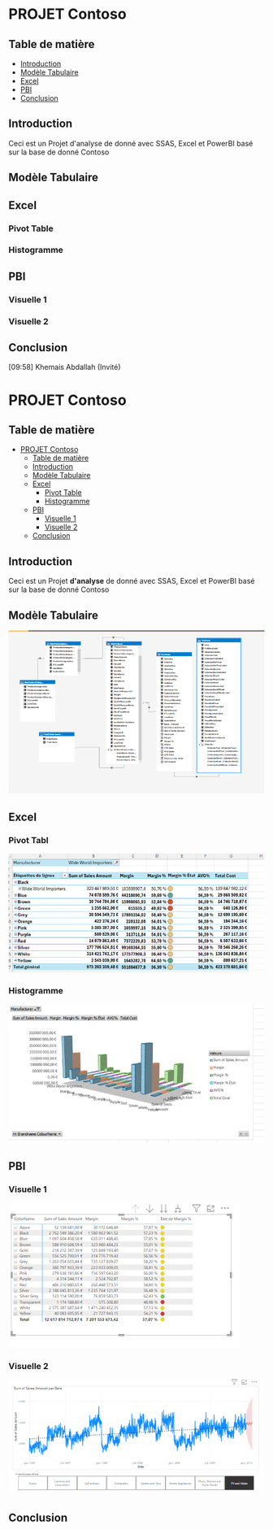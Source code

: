 # PROJET Contoso
 
## Table de matière
- [Introduction](#introduction)
- [Modèle Tabulaire](#modèle-tabulaire)
- [Excel](#excel)
- [PBI](#pbi)
- [Conclusion](#conclusion)
 
 
 
## Introduction
 
Ceci est un Projet d'analyse de donné avec SSAS, Excel et PowerBI basé sur la base de donné Contoso
 
 
## Modèle Tabulaire
 
 
 
## Excel
 
 
### Pivot Table
 
 
### Histogramme
 
 
## PBI
### Visuelle 1
 
### Visuelle 2
 
## Conclusion
 
 
[09:58] Khemais Abdallah (Invité)

# PROJET Contoso
 
## Table de matière
 
- [PROJET Contoso](#projet-contoso)
  - [Table de matière](#table-de-matière)
  - [Introduction](#introduction)
  - [Modèle Tabulaire](#modèle-tabulaire)
  - [Excel](#excel)
    - [Pivot Table](#pivot-table)
    - [Histogramme](#histogramme)
  - [PBI](#pbi)
    - [Visuelle 1](#visuelle-1)
    - [Visuelle 2](#visuelle-2)
  - [Conclusion](#conclusion)
 
## Introduction
 
Ceci est un Projet **d'analyse** de donné avec SSAS, Excel et PowerBI basé sur la base de donné Contoso
 
## Modèle Tabulaire
![Modele](img/modele.png)


## Excel
 
 
 ### Pivot Tabl
 ![Modele](img/Tableau.png)
### Histogramme
 ![Modele](img/visuel.png)
## PBI

### Visuelle 1
 ![Modele](img/KPI.png)
### Visuelle 2
  ![Modele](img/Prévision.png)
## Conclusion
